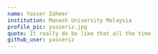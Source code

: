 ```yaml
---
name: Yasser Zaheer
institution: Monash University Malaysia
profile_pic: yasseriz.jpg
quote: It really do be like that all the time
github_user: yasseriz
---
```

